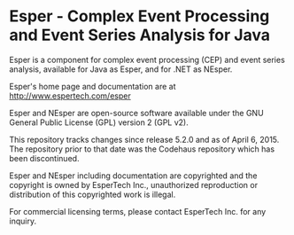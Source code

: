 # Esper - Complex Event Processing and Event Series Analysis for Java

Esper is a component for complex event processing (CEP) and event series analysis, available for Java as Esper, and for .NET as NEsper.

Esper's home page and documentation are at http://www.espertech.com/esper

Esper and NEsper are open-source software available under the GNU General Public License (GPL) version 2 (GPL v2).

This repository tracks changes since release 5.2.0 and as of April 6, 2015. The repository prior to that date was the Codehaus repository which has been discontinued.

Esper and NEsper including documentation are copyrighted and the copyright is owned by EsperTech Inc., unauthorized reproduction or distribution of this copyrighted work is illegal.

For commercial licensing terms, please contact EsperTech Inc. for any inquiry.